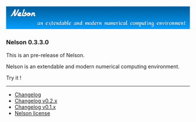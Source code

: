 ![banner](banner_homepage.png)

### Nelson 0.3.3.0

This is an pre-release of Nelson.

Nelson is an extendable and modern numerical computing environment.

Try it !


* * *

*   [Changelog](./changelogs/CHANGELOG.md)
*   [Changelog v0.2.x](./changelogs/CHANGELOG-0.2.x.md)
*   [Changelog v0.1.x](./changelogs/CHANGELOG-0.1.x.md)
*   [Nelson license](./license/license.md)
